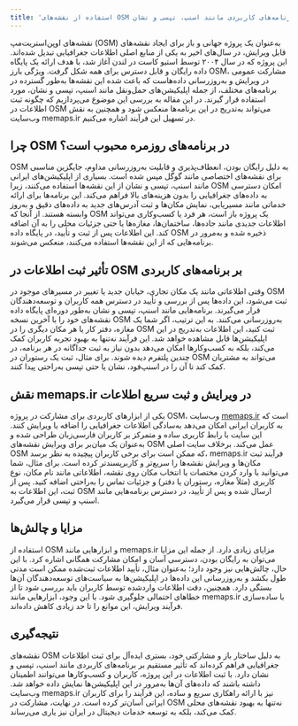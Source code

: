 ```yaml
---
title: 'استفاده از نقشه‌های OSM و نقش آن در برنامه‌های کاربردی مانند اسنپ، تپسی و نشان'
---
```



نقشه‌های اوپن‌استریت‌مپ (OSM) به‌عنوان یک پروژه جهانی و باز برای ایجاد نقشه‌های قابل ویرایش، در سال‌های اخیر به یکی از منابع اصلی اطلاعات جغرافیایی تبدیل شده‌اند. این پروژه که در سال ۲۰۰۴ توسط استیو کاست در لندن آغاز شد، با هدف ارائه یک پایگاه داده رایگان و قابل دسترس برای همه شکل گرفت. ویژگی بارز OSM، مشارکت عمومی در ویرایش و به‌روزرسانی داده‌هاست که باعث شده این نقشه‌ها به‌طور گسترده در برنامه‌های مختلف، از جمله اپلیکیشن‌های حمل‌ونقل مانند اسنپ، تپسی و نشان، مورد استفاده قرار گیرند. در این مقاله به بررسی این موضوع می‌پردازیم که چگونه ثبت اطلاعات در OSM می‌تواند به‌تدریج در این برنامه‌ها منعکس شود و همچنین به نقش وب‌سایت memaps.ir در تسهیل این فرآیند اشاره می‌کنیم.

## چرا OSM در برنامه‌های روزمره محبوب است؟
OSM به دلیل رایگان بودن، انعطاف‌پذیری و قابلیت به‌روزرسانی مداوم، جایگزین مناسبی برای نقشه‌های اختصاصی مانند گوگل مپس شده است. بسیاری از اپلیکیشن‌های ایرانی مانند اسنپ، تپسی و نشان از این نقشه‌ها استفاده می‌کنند، زیرا OSM امکان دسترسی به داده‌های جغرافیایی را بدون هزینه‌های بالا فراهم می‌کند. این برنامه‌ها برای ارائه خدماتی مانند مسیریابی، نمایش مکان‌ها و ثبت آدرس‌های جدید به داده‌های دقیق و به‌روز وابسته هستند. از آنجا که OSM یک پروژه باز است، هر فرد یا کسب‌وکاری می‌تواند اطلاعات جدیدی مانند جاده‌ها، ساختمان‌ها، مغازه‌ها یا حتی جزئیات محلی را به آن اضافه کند. این اطلاعات پس از ثبت و تأیید، در پایگاه داده OSM ذخیره شده و به‌مرور در برنامه‌هایی که از این نقشه‌ها استفاده می‌کنند، منعکس می‌شوند.

## تأثیر ثبت اطلاعات در OSM بر برنامه‌های کاربردی
وقتی اطلاعاتی مانند یک مکان تجاری، خیابان جدید یا تغییر در مسیرهای موجود در OSM ثبت می‌شود، این داده‌ها پس از بررسی و تأیید در دسترس همه کاربران و توسعه‌دهندگان قرار می‌گیرند. برنامه‌هایی مانند اسنپ، تپسی و نشان به‌طور دوره‌ای پایگاه داده نقشه‌های خود را با آخرین نسخه OSM به‌روزرسانی می‌کنند. به این ترتیب، اگر شما یک مغازه، دفتر کار یا هر مکان دیگری را در OSM ثبت کنید، این اطلاعات به‌تدریج در این اپلیکیشن‌ها قابل مشاهده خواهد شد. این فرآیند نه‌تنها به بهبود تجربه کاربران کمک می‌کند، بلکه به کسب‌وکارها امکان می‌دهد بدون نیاز به ثبت جداگانه در هر برنامه، در چندین پلتفرم دیده شوند. برای مثال، ثبت یک رستوران در OSM می‌تواند به مشتریان کمک کند تا آن را در اسنپ‌فود، نشان یا حتی تپسی به‌راحتی پیدا کنند.

## نقش memaps.ir در ویرایش و ثبت سریع اطلاعات
یکی از ابزارهای کاربردی برای مشارکت در پروژه OSM، وب‌سایت [memaps.ir](https://memaps.ir) است که به کاربران ایرانی امکان می‌دهد به‌سادگی اطلاعات جغرافیایی را اضافه یا ویرایش کنند. این سایت با رابط کاربری ساده و متمرکز بر کاربران فارسی‌زبان طراحی شده و به‌عنوان یک میان‌بر برای ویرایش نقشه‌های OSM عمل می‌کند. برخلاف سایت اصلی OSM که ممکن است برای برخی کاربران پیچیده به نظر برسد، memaps.ir فرآیند ثبت مکان‌ها و ویرایش نقشه‌ها را سریع‌تر و کاربرپسندتر کرده است. برای مثال، شما می‌توانید با وارد کردن مختصات یا انتخاب مکان روی نقشه، اطلاعاتی مانند نام مکان، نوع کاربری (مثلاً مغازه، رستوران یا دفتر) و جزئیات تماس را به‌راحتی اضافه کنید. پس از ثبت، این اطلاعات به OSM ارسال شده و پس از تأیید، در دسترس برنامه‌هایی مانند اسنپ و تپسی قرار می‌گیرد.

## مزایا و چالش‌ها
استفاده از OSM و ابزارهایی مانند memaps.ir مزایای زیادی دارد. از جمله این مزایا می‌توان به رایگان بودن، دسترسی آسان و امکان مشارکت همگانی اشاره کرد. با این حال، چالش‌هایی نیز وجود دارد؛ به‌عنوان مثال، تأیید اطلاعات ثبت‌شده ممکن است مدتی طول بکشد و به‌روزرسانی این داده‌ها در اپلیکیشن‌ها به سیاست‌های توسعه‌دهندگان آن‌ها بستگی دارد. همچنین، دقت اطلاعات واردشده توسط کاربران باید بررسی شود تا از خطاهای احتمالی جلوگیری شود. با این وجود، ابزارهایی مانند memaps.ir با ساده‌سازی فرآیند ویرایش، این موانع را تا حد زیادی کاهش داده‌اند.

## نتیجه‌گیری
نقشه‌های OSM به دلیل ساختار باز و مشارکتی خود، بستری ایده‌آل برای ثبت اطلاعات جغرافیایی فراهم کرده‌اند که تأثیر مستقیم بر برنامه‌های کاربردی مانند اسنپ، تپسی و نشان دارد. با ثبت اطلاعات در این پروژه، کاربران و کسب‌وکارها می‌توانند اطمینان داشته باشند که داده‌های آن‌ها به‌مرور در این اپلیکیشن‌ها نمایش داده خواهد شد. وب‌سایت memaps.ir نیز با ارائه راهکاری سریع و ساده، این فرآیند را برای کاربران ایرانی آسان‌تر کرده است. در نهایت، مشارکت در OSM نه‌تنها به بهبود نقشه‌های محلی کمک می‌کند، بلکه به توسعه خدمات دیجیتال در ایران نیز یاری می‌رساند.
